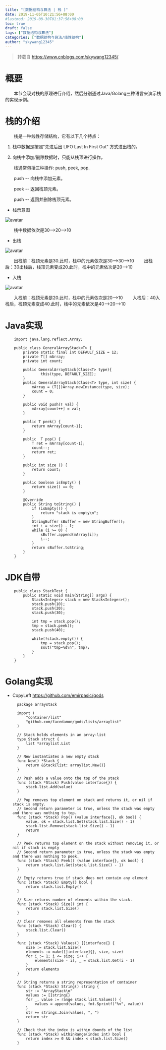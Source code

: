 ```yaml
---
title: "[数据结构与算法 | 栈 ]"
date: 2019-11-05T10:21:56+08:00
#lastmod: 2019-08-30T01:37:56+08:00
toc: true
draft: false
tags: ["数据结构与算法"]
categories: ["数据结构与算法/线性结构"]
author: "skywang12345"
---
```


> 转载自 https://www.cnblogs.com/skywang12345/

# 概要
&emsp;&emsp;本节会现对栈的原理进行介绍，然后分别通过Java/Golang三种语言来演示栈的实现示例。

# 栈的介绍
&emsp;&emsp;栈是一种线性存储结构，它有以下几个特点：

1. 栈中数据是按照"先进后出 LIFO Last In First Out" 方式进出栈的。

2. 向栈中添加/删除数据时，只能从栈顶进行操作。

&emsp;&emsp;栈通常包括三种操作: push, peek, pop.

&emsp;&emsp;push -- 向栈中添加元素。

&emsp;&emsp;peek -- 返回栈顶元素。

&emsp;&emsp;push -- 返回并删除栈顶元素。

-  栈示意图

![avatar](https://cdn.jsdelivr.net/gh/facedamon/MarkDownPhotos@master/data-struct/linear-struct/栈示意图.jpg)

&emsp;&emsp;栈中数据依次是30-->20-->10

-  出栈

![avatar](https://cdn.jsdelivr.net/gh/facedamon/MarkDownPhotos@master/data-struct/linear-struct/出栈.jpg)

&emsp;&emsp;出栈前：栈顶元素是30.此时，栈中的元素依次是30-->30-->10
&emsp;&emsp;出栈后：30出栈后，栈顶元素变成20.此时，栈中的元素依次是20-->10

- 入栈

![avatar](https://cdn.jsdelivr.net/gh/facedamon/MarkDownPhotos@master/data-struct/linear-struct/入栈.jpg)

&emsp;&emsp;入栈前：栈顶元素是20.此时，栈中的元素依次是20-->10
&emsp;&emsp;入栈后：40入栈后，栈顶元素变成40.此时，栈中的元素依次是40-->20-->10

# Java实现

        import java.lang.reflect.Array;

        public class GeneralArrayStack<T> {
            private static final int DEFAULT_SIZE = 12;
            private T[] mArray;
            private int count;

            public GeneralArrayStack(Class<T> type){
                    this(type, DEFAULT_SIZE);
            }
            public GeneralArrayStack(Class<T> type, int size) {
                mArray = (T[])Array.newInstance(type, size);
                count = 0;
            }

            public void push(T val) {
                mArray[count++] = val;
            }

            public T peek() {
                return mArray[count-1];
            }

            public  T pop() {
                T ret = mArray[count-1];
                count--;
                return ret;
            }

            public int size () {
                return count;
            }

            public boolean isEmpty() {
                return size() == 0;
            }

            @Override
            public String toString() {
                if (isEmpty()) {
                    return "stack is empty\n";
                }
                StringBuffer sBuffer = new StringBuffer();
                int i = size() - 1;
                while (i >= 0) {
                    sBuffer.append(mArray[i]);
                    i--;
                }
                return sBuffer.toString;
            }
        }


# JDK自带


        public class StackTest {
            public static void main(String[] args) {
                Stack<Integer> stack = new Stack<Integer>();
                stack.push(10);
                stack.push(20);
                stack.push(30);

                int tmp = stack.pop();
                tmp = stack.peek();
                stack.push(40);

                while(!stack.empty()) {
                    tmp = stack.pop();
                    sout("tmp=%d\n", tmp);
                }
            }
        }


# Golang实现

- CopyLeft https://github.com/emirpasic/gods

        package arraystack

        import (
            "container/list"
            "github.com/facedamon/gods/lists/arraylist"
        )

        // Stack holds elements in an array-list
        type Stack struct {
            list *arraylist.List
        }

        // New instantiates a new empty stack
        func New() *Stack {
            return &Stack{list: arraylist.New()}
        }

        // Push adds a value onto the top of the stack
        func (stack *Stack) Push(value interface{}) {
            stack.list.Add(value)
        }

        // Pop removes top element on stack and returns it, or nil if stack is empty.
        // Second return parameter is true, unless the stack was empty and there was nothing to top.
        func (stack *Stack) Pop() (value interface{}, ok bool) {
            value, ok = stack.list.Get(stack.list.Size() - 1)
            stack.list.Remove(stack.list.Size() - 1)
            return
        }

        // Peek returns top element on the stack without removing it, or nil if stack is empty
        // Second return parameter is true, unless the stack was empty and there was nothing to peek.
        func (stack *Stack) Peek() (value interface{}, ok bool) {
            return stack.list.Get(stack.list.Size() - 1)
        }

        // Empty returns true if stack does not contain any element
        func (stack *Stack) Empty() bool {
            return stack.list.Empty()
        }

        // Size returns number of elements within the stack.
        func (stack *Stack) Size() int {
            return stack.list.Size()
        }

        // Clear removes all elements from the stack
        func (stack *Stack) Clear() {
            stack.list.Clear()
        }

        func (stack *Stack) Values() []interface{} {
            size := stack.list.Size()
            elements := make([]interface]{}, size, size)
            for i := 1; i <= size; i++ {
                elements[size - i], _ = stack.list.Get(i - 1)
            }
            return elements
        }

        // String returns a string representation of container
        func (stack *Stack) String() string {
            str := "ArrayStack\n"
            values := []string{}
            for _, value := range stack.list.Values() {
                values = append(values, fmt.Sprintf("%v", value))
            }
            str += strings.Join(values, ", ")
            return str
        }

        // Check that the index is within dounds of the list
        func (stack *Stack) withinRange(index int) bool {
            return index >= 0 && index < stack.list.Size()
        }
